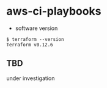 # aws-ci-playbooks
- software version
```
$ terraform --version
Terraform v0.12.6
```
 
## TBD

under investigation

